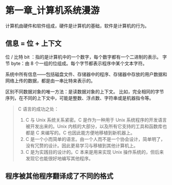 # 第一章_计算机系统漫游

计算机由硬件和软件组成，硬件是计算机的基础，软件是计算机的行为。

## 信息 = 位 + 上下文

位 / 比特 bit ：指的是计算机中的一个数字，每个数字都有一个二进制的表示。
字节 byte：由 8 个一组的位组成。每个字节都表示程序中某个文本字符。

系统中所有信息——包括磁盘文件、存储器中的程序、存储器中存放的用户数据和网络上传的数据，都是由一串比特来表示的。

区别不同数据对象的唯一方法：是读数据对象的上下文。
比如，完全相同的字节序列，在不同的上下文中，可能是整数、浮点数、字符串或是机器指令等。

> C 语言的成功之处：
> 1. C 与 Unix 系统关系紧密。C 是作为一种用于 Unix 系统程序的开发语言被开发出来的。Unix 内核的大部分，以及所有它支持的工具和函数库也都是 C 来编写的。C 也因此能方便地移植到新机器上。
> 2. C 是一个小而简单的语言。由一个人而不是一个协会设计，简单明了，没有冗赘的设计。因此更易学习与移植到其他计算机上。
> 3. C 是为实践目的设计的。C 本来是用来实现 Unix 操作系统的，但后来发现它也能很好地编写其他程序。

## 程序被其他程序翻译成了不同的格式